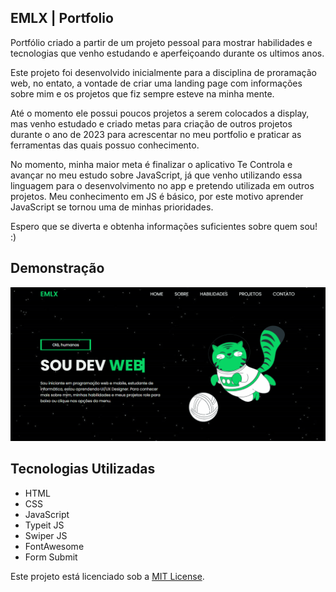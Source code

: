 ## EMLX | Portfolio
Portfólio criado a partir de um projeto pessoal para mostrar habilidades e tecnologias que venho estudando e aperfeiçoando durante os ultimos anos.

Este projeto foi desenvolvido inicialmente para a disciplina de proramação web, no entato, a vontade de criar uma landing page com informações sobre mim e os projetos que fiz sempre esteve na minha mente.

Até o momento ele possui poucos projetos a serem colocados a display, mas venho estudado e criado metas para criação de outros projetos durante o ano de 2023 para acrescentar no meu portfolio e praticar as ferramentas das quais possuo conhecimento.

No momento, minha maior meta é finalizar o aplicativo Te Controla e avançar no meu estudo sobre JavaScript, já que venho utilizando essa linguagem para o desenvolvimento no app e pretendo utilizada em outros projetos. Meu conhecimento em JS é básico, por este motivo aprender JavaScript se tornou uma de minhas prioridades.

Espero que se diverta e obtenha informações suficientes sobre quem sou! :)

## Demonstração

![Demonstração](demo.gif)

## Tecnologias Utilizadas

- HTML
- CSS
- JavaScript
- Typeit JS
- Swiper JS
- FontAwesome
- Form Submit

Este projeto está licenciado sob a [MIT License](LICENSE).
